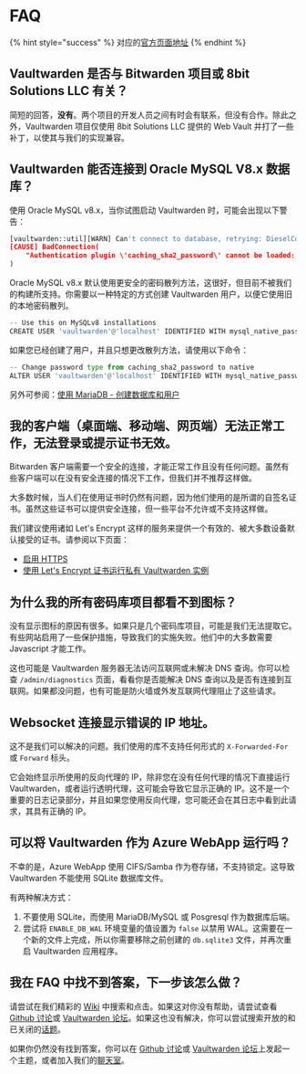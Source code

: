 # FAQ

{% hint style="success" %}
对应的[官方页面地址](https://github.com/dani-garcia/vaultwarden/wiki/FAQs)
{% endhint %}

## Vaultwarden 是否与 Bitwarden 项目或 8bit Solutions LLC 有关？ <a href="#is-bitwarden_rs-associated-with-the-bitwarden-project-or-8-bit-solutions-llc" id="is-bitwarden_rs-associated-with-the-bitwarden-project-or-8-bit-solutions-llc"></a>

简短的回答，**没有**。两个项目的开发人员之间有时会有联系，但没有合作。除此之外，Vaultwarden 项目仅使用 8bit Solutions LLC 提供的 Web Vault 并打了一些补丁，以使其与我们的实现兼容。

## Vaultwarden 能否连接到 Oracle MySQL V8.x 数据库？ <a href="#can-bitwarden_rs-connect-to-an-oracle-mysql-v-8-x-database" id="can-bitwarden_rs-connect-to-an-oracle-mysql-v-8-x-database"></a>

使用 Oracle MySQL v8.x，当你试图启动 Vaultwarden 时，可能会出现以下警告：

```python
[vaultwarden::util][WARN] Can't connect to database, retrying: DieselConError.
[CAUSE] BadConnection(
    "Authentication plugin \'caching_sha2_password\' cannot be loaded: /usr/lib/x86_64-linux-gnu/mariadb18/plugin/caching_sha2_password.so: cannot open shared object file: No such file or directory",
)
```

Oracle MySQL v8.x 默认使用更安全的密码散列方法，这很好，但目前不被我们的构建所支持。你需要以一种特定的方式创建 Vaultwarden 用户，以便它使用旧的本地密码散列。

```python
-- Use this on MySQLv8 installations
CREATE USER 'vaultwarden'@'localhost' IDENTIFIED WITH mysql_native_password BY 'yourpassword';
```

如果您已经创建了用户，并且只想更改散列方法，请使用以下命令：

```python
-- Change password type from caching_sha2_password to native
ALTER USER 'vaultwarden'@'localhost' IDENTIFIED WITH mysql_native_password BY 'yourpassword';
```

另外可参阅：[使用 MariaDB - 创建数据库和用户](configuration/database/using-the-mariadb-mysql-backend.md#create-database-and-user)

## 我的客户端（桌面端、移动端、网页端）无法正常工作，无法登录或提示证书无效。 <a href="#my-client-desktop-mobile-web-does-not-work-i-can-not-login-or-it-complains-about-invalid-certificate" id="my-client-desktop-mobile-web-does-not-work-i-can-not-login-or-it-complains-about-invalid-certificate"></a>

Bitwarden 客户端需要一个安全的连接，才能正常工作且没有任何问题。虽然有些客户端可以在没有安全连接的情况下工作，但我们并不推荐这样做。

大多数时候，当人们在使用证书时仍然有问题，因为他们使用的是所谓的自签名证书。虽然这些证书可以提供安全连接，但一些平台不允许或不支持这样做。

我们建议使用诸如 Let's Encrypt 这样的服务来提供一个有效的、被大多数设备默认接受的证书。请参阅以下页面：

* [启用 HTTPS](deployment/https/enabling-https.md)
* [使用 Let's Encrypt 证书运行私有 Vaultwarden 实例](deployment/https/running-a-private-vaultwarden-instance-with-lets-encrypt-certs.md)

## 为什么我的所有密码库项目都看不到图标？ <a href="#why-do-i-see-no-icons-for-all-my-vault-items" id="why-do-i-see-no-icons-for-all-my-vault-items"></a>

没有显示图标的原因有很多。如果只是几个密码库项目，可能是我们无法提取它。有些网站启用了一些保护措施，导致我们的实施失败。他们中的大多数需要 Javascript 才能工作。

这也可能是 Vaultwarden 服务器无法访问互联网或未解决 DNS 查询。你可以检查 `/admin/diagnostics` 页面，看看你是否能解决 DNS 查询以及是否有连接到互联网。如果都没问题，也有可能是防火墙或外发互联网代理阻止了这些请求。

## Websocket 连接显示错误的 IP 地址。 <a href="#websocket-connections-show-wrong-ip-address" id="websocket-connections-show-wrong-ip-address"></a>

这不是我们可以解决的问题。我们使用的库不支持任何形式的 `X-Forwarded-For` 或 `Forward` 标头。

它会始终显示所使用的反向代理的 IP，除非您在没有任何代理的情况下直接运行 Vaultwarden，或者运行透明代理，这可能会导致它显示正确的 IP。这不是一个重要的日志记录部分，并且如果您使用反向代理，您可能还会在其日志中看到此请求，其具有正确的 IP。

## 可以将 Vaultwarden 作为 Azure WebApp 运行吗？ <a href="#can-i-run-bitwarden_rs-as-an-azure-webapp" id="can-i-run-bitwarden_rs-as-an-azure-webapp"></a>

不幸的是，Azure WebApp 使用 CIFS/Samba 作为卷存储，不支持锁定。这导致 Vaultwarden 不能使用 SQLite 数据库文件。

有两种解决方式：

1. 不要使用 SQLite，而使用 MariaDB/MySQL 或 Posgresql 作为数据库后端。
2. 尝试将 `ENABLE_DB_WAL` 环境变量的值设置为 `false` 以禁用 WAL。这需要在一个新的文件上完成，所以你需要移除之前创建的 `db.sqlite3` 文件，并再次重启 Vaultwarden 应用程序。

## 我在 FAQ 中找不到答案，下一步该怎么做？ <a href="#i-did-not-find-my-answer-here-in-the-faq-what-to-do-next" id="i-did-not-find-my-answer-here-in-the-faq-what-to-do-next"></a>

请尝试在我们精彩的 [Wiki](./) 中搜索和点击。如果这对你没有帮助，请尝试查看 [Github 讨论](https://github.com/dani-garcia/bitwarden\_rs/discussions)或 [Vaultwarden 论坛](https://bitwardenrs.discourse.group)。如果这也没有解决，你可以尝试搜索开放的和已关闭的[话题](https://github.com/dani-garcia/bitwarden\_rs/issues)。

如果你仍然没有找到答案，你可以在 [Github 讨论](https://github.com/dani-garcia/bitwarden\_rs/discussions)或 [Vaultwarden 论坛](https://bitwardenrs.discourse.group)上发起一个主题，或者加入我们的[聊天室](https://matrix.to/#/#bitwarden\_rs:matrix.org)。
